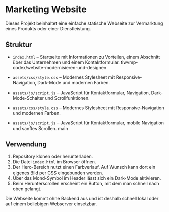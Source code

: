 # Marketing Website

Dieses Projekt beinhaltet eine einfache statische Webseite zur Vermarktung eines Produkts oder einer Dienstleistung.

## Struktur

- `index.html` – Startseite mit Informationen zu Vorteilen, einem Abschnitt über das Unternehmen und einem Kontaktformular.
 tiwvmp-codex/website-modernisieren-und-designen
- `assets/css/style.css` – Modernes Stylesheet mit Responsive-Navigation, Dark-Mode und modernen Farben.
- `assets/js/script.js` – JavaScript für Kontaktformular, Navigation, Dark-Mode-Schalter und Scrollfunktionen.

- `assets/css/style.css` – Modernes Stylesheet mit Responsive-Navigation und modernen Farben.
- `assets/js/script.js` – JavaScript für Kontaktformular, mobile Navigation und sanftes Scrollen.
 main

## Verwendung

1. Repository klonen oder herunterladen.
2. Die Datei `index.html` im Browser öffnen.
3. Der Hero-Bereich nutzt einen Farbverlauf. Auf Wunsch kann dort ein eigenes Bild per CSS eingebunden werden.
4. Über das Mond-Symbol im Header lässt sich ein Dark-Mode aktivieren.
5. Beim Herunterscrollen erscheint ein Button, mit dem man schnell nach oben gelangt.

Die Webseite kommt ohne Backend aus und ist deshalb schnell lokal oder auf einem beliebigen Webserver einsetzbar.
